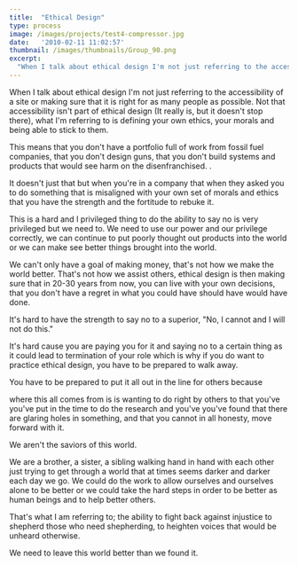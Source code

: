 ```yaml
---
title:  "Ethical Design"
type: process
image: /images/projects/test4-compressor.jpg
date:   '2010-02-11 11:02:57'
thumbnail: /images/thumbnails/Group_90.png
excerpt:
  "When I talk about ethical design I'm not just referring to the accessibility of a site or making sure that it is right for as many people as possible. Not that accessibility isn't part of ethical design (It really is, but it doesn't stop there)"
---
```


When I talk about ethical design I'm not just referring to the accessibility of a site or making sure that it is right for as many people as possible. Not that accessibility isn't part of ethical design (It really is, but it doesn't stop there), what I'm referring to is defining your own ethics, your morals and being able to stick to them.

This means that  you don't have a portfolio full of work from fossil fuel companies, that you don't design guns, that you don't build systems and products that would see harm on the disenfranchised. .

It doesn't just  that but when you're in a company that when they asked you to do something that is misaligned with your own set of morals and ethics that you have the strength and the fortitude to rebuke it.

This is a hard and I privileged thing to do the ability to say no is very privileged but we need to. We need to use our power and our privilege correctly, we can continue to put poorly thought out products into the world or we can make see better things brought into the world.

We can't only have a goal of making money, that's not how we make the world better. That's not how we assist others, ethical design is then making sure that in 20-30 years from now, you can live with your own decisions, that you don't have a regret in what you could have should have would have done.

It's hard to have the strength to say no to a superior, "No, I cannot and I will not do this."

It's hard cause you are paying you for it and saying no to a certain thing as it could lead to termination of your role which is why if you do want to practice ethical design, you have to be prepared to walk away.

You have to be prepared to put it all out in the line for others because

where this all comes from is is wanting to do right by others to that you've you've put in the time to do the research and you've you've found that there are glaring holes in something, and that you cannot in all honesty, move forward with it.

We aren't the saviors of this world.

We are a brother, a sister, a sibling walking hand in hand with each other just trying to get through a world that at times seems darker and darker each day we go. We could do the work to allow ourselves and ourselves alone to be better or we could take the hard steps in order to be better as human beings and to help better others.

That's what I am referring to; the ability to fight back against injustice to shepherd those who need shepherding, to heighten voices that would be unheard otherwise.

We need to leave this world better than we found it. 